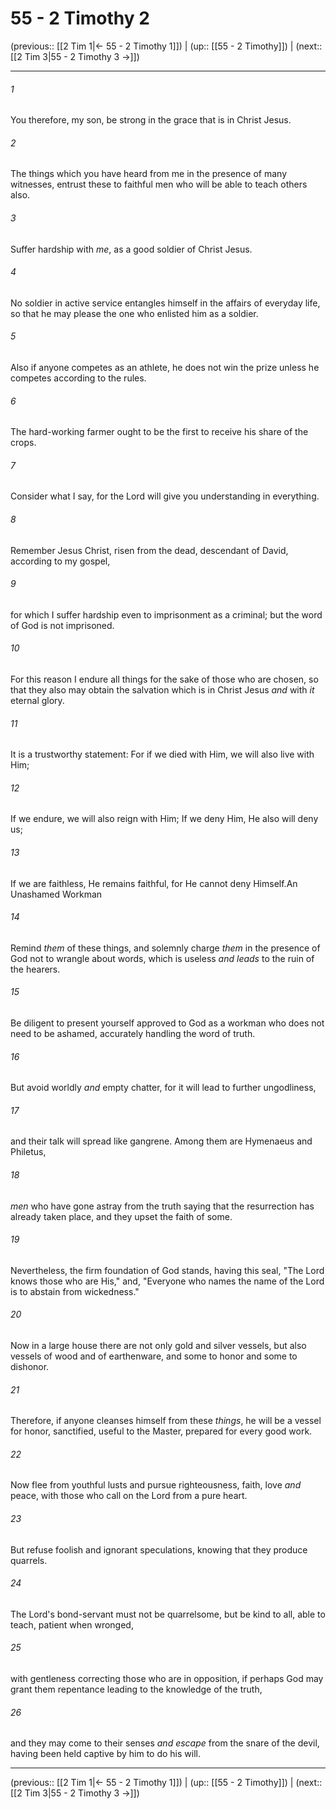 # 55 - 2 Timothy 2

(previous:: [[2 Tim 1|← 55 - 2 Timothy 1]]) | (up:: [[55 - 2 Timothy]]) | (next:: [[2 Tim 3|55 - 2 Timothy 3 →]])

***


###### 1 
You therefore, my son, be strong in the grace that is in Christ Jesus. 

###### 2 
The things which you have heard from me in the presence of many witnesses, entrust these to faithful men who will be able to teach others also. 

###### 3 
Suffer hardship with _me_, as a good soldier of Christ Jesus. 

###### 4 
No soldier in active service entangles himself in the affairs of everyday life, so that he may please the one who enlisted him as a soldier. 

###### 5 
Also if anyone competes as an athlete, he does not win the prize unless he competes according to the rules. 

###### 6 
The hard-working farmer ought to be the first to receive his share of the crops. 

###### 7 
Consider what I say, for the Lord will give you understanding in everything. 

###### 8 
Remember Jesus Christ, risen from the dead, descendant of David, according to my gospel, 

###### 9 
for which I suffer hardship even to imprisonment as a criminal; but the word of God is not imprisoned. 

###### 10 
For this reason I endure all things for the sake of those who are chosen, so that they also may obtain the salvation which is in Christ Jesus _and_ with _it_ eternal glory. 

###### 11 
It is a trustworthy statement: For if we died with Him, we will also live with Him; 

###### 12 
If we endure, we will also reign with Him; If we deny Him, He also will deny us; 

###### 13 
If we are faithless, He remains faithful, for He cannot deny Himself.An Unashamed Workman 

###### 14 
Remind _them_ of these things, and solemnly charge _them_ in the presence of God not to wrangle about words, which is useless _and leads_ to the ruin of the hearers. 

###### 15 
Be diligent to present yourself approved to God as a workman who does not need to be ashamed, accurately handling the word of truth. 

###### 16 
But avoid worldly _and_ empty chatter, for it will lead to further ungodliness, 

###### 17 
and their talk will spread like gangrene. Among them are Hymenaeus and Philetus, 

###### 18 
_men_ who have gone astray from the truth saying that the resurrection has already taken place, and they upset the faith of some. 

###### 19 
Nevertheless, the firm foundation of God stands, having this seal, "The Lord knows those who are His," and, "Everyone who names the name of the Lord is to abstain from wickedness." 

###### 20 
Now in a large house there are not only gold and silver vessels, but also vessels of wood and of earthenware, and some to honor and some to dishonor. 

###### 21 
Therefore, if anyone cleanses himself from these _things_, he will be a vessel for honor, sanctified, useful to the Master, prepared for every good work. 

###### 22 
Now flee from youthful lusts and pursue righteousness, faith, love _and_ peace, with those who call on the Lord from a pure heart. 

###### 23 
But refuse foolish and ignorant speculations, knowing that they produce quarrels. 

###### 24 
The Lord's bond-servant must not be quarrelsome, but be kind to all, able to teach, patient when wronged, 

###### 25 
with gentleness correcting those who are in opposition, if perhaps God may grant them repentance leading to the knowledge of the truth, 

###### 26 
and they may come to their senses _and escape_ from the snare of the devil, having been held captive by him to do his will.

***

(previous:: [[2 Tim 1|← 55 - 2 Timothy 1]]) | (up:: [[55 - 2 Timothy]]) | (next:: [[2 Tim 3|55 - 2 Timothy 3 →]])
